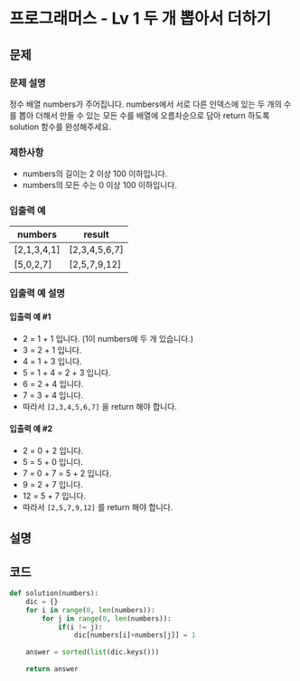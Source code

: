 # 프로그래머스 - Lv 1 두 개 뽑아서 더하기

문제
-----

### 문제 설명

정수 배열 numbers가 주어집니다. numbers에서 서로 다른 인덱스에 있는 두 개의 수를 뽑아 더해서 만들 수 있는 모든 수를 배열에 오름차순으로 담아 return 하도록 solution 함수를 완성해주세요.

### 제한사항
- numbers의 길이는 2 이상 100 이하입니다.
- numbers의 모든 수는 0 이상 100 이하입니다.

### 입출력 예

|numbers|result|
|---|---|
|[2,1,3,4,1]|[2,3,4,5,6,7]|
|[5,0,2,7]|[2,5,7,9,12]|

### 입출력 예 설명

#### 입출력 예 #1

- 2 = 1 + 1 입니다. (1이 numbers에 두 개 있습니다.)
- 3 = 2 + 1 입니다.
- 4 = 1 + 3 입니다.
- 5 = 1 + 4 = 2 + 3 입니다.
- 6 = 2 + 4 입니다.
- 7 = 3 + 4 입니다.
- 따라서 `[2,3,4,5,6,7]` 을 return 해야 합니다.

#### 입출력 예 #2

- 2 = 0 + 2 입니다.
- 5 = 5 + 0 입니다.
- 7 = 0 + 7 = 5 + 2 입니다.
- 9 = 2 + 7 입니다.
- 12 = 5 + 7 입니다.
- 따라서 `[2,5,7,9,12]` 를 return 해야 합니다.

설명
------

코드
------

``` python
def solution(numbers):
    dic = {}
    for i in range(0, len(numbers)):
        for j in range(0, len(numbers)):
            if(i != j):
                dic[numbers[i]+numbers[j]] = 1
    
    answer = sorted(list(dic.keys()))
    
    return answer
```